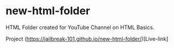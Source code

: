 # new-html-folder
HTML Folder created for YouTube Channel on HTML Basics.

Project (https://jailbreak-101.github.io/new-html-folder/)[Live-link]
